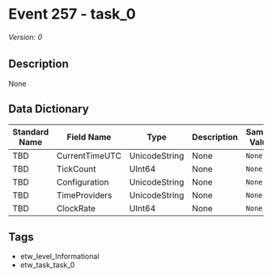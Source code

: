 # Event 257 - task_0
###### Version: 0

## Description
None

## Data Dictionary
|Standard Name|Field Name|Type|Description|Sample Value|
|---|---|---|---|---|
|TBD|CurrentTimeUTC|UnicodeString|None|`None`|
|TBD|TickCount|UInt64|None|`None`|
|TBD|Configuration|UnicodeString|None|`None`|
|TBD|TimeProviders|UnicodeString|None|`None`|
|TBD|ClockRate|UInt64|None|`None`|

## Tags
* etw_level_Informational
* etw_task_task_0